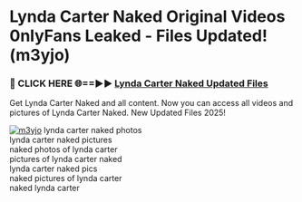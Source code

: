 # Lynda Carter Naked Original Videos 0nlyFans Leaked - Files Updated! (m3yjo)

<h3>🔴 CLICK HERE 🌐==►► <a href="https://tinyurl.com/up5wt9bj" rel="nofollow">Lynda Carter Naked Updated Files</a></h3>

Get Lynda Carter Naked and all content. Now you can access all videos and pictures of Lynda Carter Naked. New Updated Files 2025!

[![m3yjo](https://i.imgur.com/ABiUzMV.gif)](https://tinyurl.com/up5wt9bj)
lynda carter naked photos<br>
lynda carter naked pictures<br>
naked photos of lynda carter<br>
pictures of lynda carter naked<br>
lynda carter naked pics<br>
naked pictures of lynda carter<br>
naked lynda carter